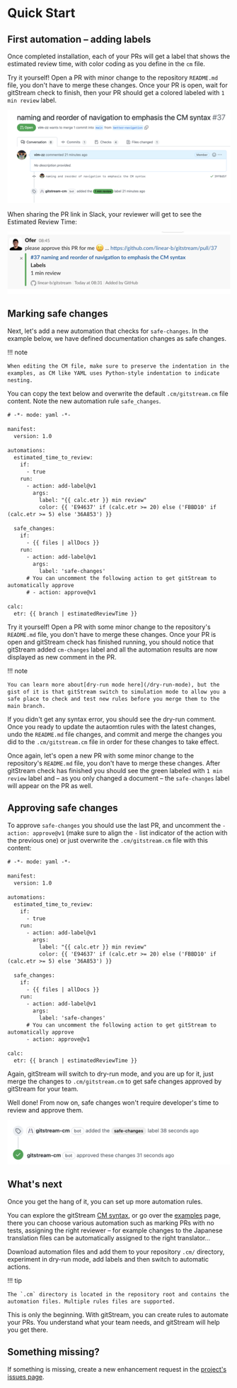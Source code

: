 # Quick Start

## First automation – adding labels

Once completed installation, each of your PRs will get a label that shows the estimated review time, with color coding as you define in the `cm` file.

Try it yourself! Open a PR with minor change to the repository `README.md` file, you don't have to merge these changes. Once your PR is open, wait for gitStream check to finish, then your PR should get a colored labeled with `1 min review` label.

![Estimated Review Time label](screenshots/etr-example-1-min.png)

When sharing the PR link in Slack, your reviewer will get to see the Estimated Review Time: 

![Estimated review time](screenshots/slack-estimated-review-time-example-1-min.png)

## Marking safe changes

Next, let's add a new automation that checks for `safe-changes`. In the example below, we have defined documentation changes as safe changes. 

!!! note

    When editing the CM file, make sure to preserve the indentation in the examples, as CM like YAML uses Python-style indentation to indicate nesting.

You can copy the text below and overwrite the default `.cm/gitstream.cm` file content. Note the new automation rule `safe_changes`.

```yaml+jinja hl_lines="16"
# -*- mode: yaml -*-

manifest:
  version: 1.0

automations:
  estimated_time_to_review:
    if:
      - true
    run:
      - action: add-label@v1
        args:
          label: "{{ calc.etr }} min review"
          color: {{ 'E94637' if (calc.etr >= 20) else ('FBBD10' if (calc.etr >= 5) else '36A853') }}

  safe_changes:
    if:
      - {{ files | allDocs }}
    run: 
      - action: add-label@v1
        args:
          label: 'safe-changes'
      # You can uncomment the following action to get gitStream to automatically approve 
      # - action: approve@v1

calc:
  etr: {{ branch | estimatedReviewTime }}
```

Try it yourself! Open a PR with some minor change to the repository's `README.md` file, you don't have to merge these changes. Once your PR is open and gitStream check has finished running, you should notice that gitStream added `cm-changes` label and all the automation results are now displayed as new comment in the PR. 

!!! note 

    You can learn more about[dry-run mode here](/dry-run-mode), but the gist of it is that gitStream switch to simulation mode to allow you a safe place to check and test new rules before you merge them to the main branch.

If you didn't get any syntax error, you should see the dry-run comment. Once you ready to update the autaomtion rules with the latest changes, undo the `README.md` file changes, and commit and merge the changes you did to the `.cm/gitstream.cm` file in order for these changes to take effect.

Once again, let's open a new PR with some minor change to the repository's `README.md` file, you don't have to merge these changes. After gitStream check has finished you should see the green labeled with `1 min review` label and – as you only changed a document – the `safe-changes` label will appear on the PR as well.

## Approving safe changes

To approve `safe-changes` you should use the last PR, and uncomment the `- action: approve@v1` (make sure to align the `-` list indicator of the action with the previous one) or just overwrite the `.cm/gitstream.cm` file with this content:

```yaml+jinja hl_lines="24"
# -*- mode: yaml -*-

manifest:
  version: 1.0

automations:
  estimated_time_to_review:
    if:
      - true
    run:
      - action: add-label@v1
        args:
          label: "{{ calc.etr }} min review"
          color: {{ 'E94637' if (calc.etr >= 20) else ('FBBD10' if (calc.etr >= 5) else '36A853') }}

  safe_changes:
    if:
      - {{ files | allDocs }}
    run: 
      - action: add-label@v1
        args:
          label: 'safe-changes'
      # You can uncomment the following action to get gitStream to automatically approve 
      - action: approve@v1

calc:
  etr: {{ branch | estimatedReviewTime }}
```

Again, gitStream will switch to dry-run mode, and you are up for it, just merge the changes to `.cm/gitstream.cm` to get safe changes approved by gitStream for your team. 

Well done! From now on, safe changes won't require developer's time to review and approve them.

![Approve safe changes](/screenshots/approved-safe-changes.png)

## What's next

Once you get the hang of it, you can set up more automation rules. 

You can explore the gitStream [CM syntax](/cm-syntax), or go over the [examples](/examples) page, there you can choose various automation such as marking PRs with no tests, assigning the right reviewer – for example changes to the Japanese translation files can be automatically assigned to the right translator…

Download automation files and add them to your repository `.cm/` directory, experiment in dry-run mode, add labels and then switch to automatic actions.

!!! tip

	The `.cm` directory is located in the repository root and contains the automation files. Multiple rules files are supported.

This is only the beginning. With gitStream, you can create rules to automate your PRs. You understand what your team needs, and gitStream will help you get there.

## Something missing?

If something is missing, create a new enhancement request in the [project's issues page](https://github.com/linear-b/gitstream/issues).
